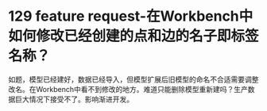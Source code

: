 # 129 feature request-在Workbench中如何修改已经创建的点和边的名子即标签名称？
如题，模型已经建好，数据已经导入，但模型扩展后旧模型的命名不合适需要调整改名。在Workbench中看不到修改的地方。难道只能删除模型重新建吗？生产数据巨大情况下接受不了。影响渐进开发。